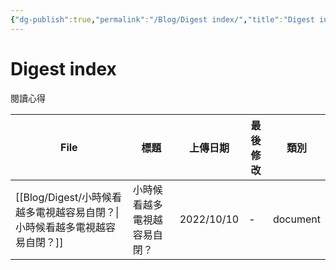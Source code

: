 ```yaml
---
{"dg-publish":true,"permalink":"/Blog/Digest index/","title":"Digest index","tags":["blog"]}
---
```



# Digest index

閱讀心得

| File                                              | 標題             | 上傳日期       | 最後修改 | 類別       |
| ------------------------------------------------- | -------------- | ---------- | ---- | -------- |
| [[Blog/Digest/小時候看越多電視越容易自閉？\|小時候看越多電視越容易自閉？]] | 小時候看越多電視越容易自閉？ | 2022/10/10 | \-   | document |
